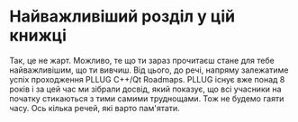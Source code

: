 # Найважливіший розділ у цій книжці

Так, це не жарт. Можливо, те що ти зараз прочитаєш стане для тебе найважливішим, що ти вивчиш. Від цього, до речі, напряму залежатиме успіх проходження PLLUG C++/Qt Roadmaps. PLLUG існує вже понад 8 років і за цей час ми зібрали досвід, який показує, що всі учасники на початку стикаються з тими самими труднощами. Тож не будемо гаяти часу. Ось кілька речей, які варто пам'ятати.

